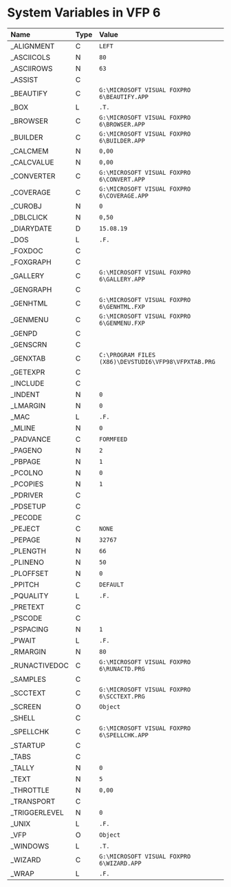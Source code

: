 # System Variables in VFP 6
| Name  | Type | Value |
|:------------- |:------------- |:------------- |
| \_ALIGNMENT | C | `LEFT` |
| \_ASCIICOLS | N | `80` |
| \_ASCIIROWS | N | `63` |
| \_ASSIST | C | ` ` |
| \_BEAUTIFY | C | `G:\MICROSOFT VISUAL FOXPRO 6\BEAUTIFY.APP` |
| \_BOX | L | `.T.` |
| \_BROWSER | C | `G:\MICROSOFT VISUAL FOXPRO 6\BROWSER.APP` |
| \_BUILDER | C | `G:\MICROSOFT VISUAL FOXPRO 6\BUILDER.APP` |
| \_CALCMEM | N | `0,00` |
| \_CALCVALUE | N | `0,00` |
| \_CONVERTER | C | `G:\MICROSOFT VISUAL FOXPRO 6\CONVERT.APP` |
| \_COVERAGE | C | `G:\MICROSOFT VISUAL FOXPRO 6\COVERAGE.APP` |
| \_CUROBJ | N | `0` |
| \_DBLCLICK | N | `0,50` |
| \_DIARYDATE | D | `15.08.19` |
| \_DOS | L | `.F.` |
| \_FOXDOC | C | ` ` |
| \_FOXGRAPH | C | ` ` |
| \_GALLERY | C | `G:\MICROSOFT VISUAL FOXPRO 6\GALLERY.APP` |
| \_GENGRAPH | C | ` ` |
| \_GENHTML | C | `G:\MICROSOFT VISUAL FOXPRO 6\GENHTML.FXP` |
| \_GENMENU | C | `G:\MICROSOFT VISUAL FOXPRO 6\GENMENU.FXP` |
| \_GENPD | C | ` ` |
| \_GENSCRN | C | ` ` |
| \_GENXTAB | C | `C:\PROGRAM FILES (X86)\DEVSTUDI6\VFP98\VFPXTAB.PRG` |
| \_GETEXPR | C | ` ` |
| \_INCLUDE | C | ` ` |
| \_INDENT | N | `0` |
| \_LMARGIN | N | `0` |
| \_MAC | L | `.F.` |
| \_MLINE | N | `0` |
| \_PADVANCE | C | `FORMFEED` |
| \_PAGENO | N | `2` |
| \_PBPAGE | N | `1` |
| \_PCOLNO | N | `0` |
| \_PCOPIES | N | `1` |
| \_PDRIVER | C | ` ` |
| \_PDSETUP | C | ` ` |
| \_PECODE | C | ` ` |
| \_PEJECT | C | `NONE` |
| \_PEPAGE | N | `32767` |
| \_PLENGTH | N | `66` |
| \_PLINENO | N | `50` |
| \_PLOFFSET | N | `0` |
| \_PPITCH | C | `DEFAULT` |
| \_PQUALITY | L | `.F.` |
| \_PRETEXT | C | ` ` |
| \_PSCODE | C | ` ` |
| \_PSPACING | N | `1` |
| \_PWAIT | L | `.F.` |
| \_RMARGIN | N | `80` |
| \_RUNACTIVEDOC | C | `G:\MICROSOFT VISUAL FOXPRO 6\RUNACTD.PRG` |
| \_SAMPLES | C | ` ` |
| \_SCCTEXT | C | `G:\MICROSOFT VISUAL FOXPRO 6\SCCTEXT.PRG` |
| \_SCREEN | O | `Object` |
| \_SHELL | C | ` ` |
| \_SPELLCHK | C | `G:\MICROSOFT VISUAL FOXPRO 6\SPELLCHK.APP` |
| \_STARTUP | C | ` ` |
| \_TABS | C | ` ` |
| \_TALLY | N | `0` |
| \_TEXT | N | `5` |
| \_THROTTLE | N | `0,00` |
| \_TRANSPORT | C | ` ` |
| \_TRIGGERLEVEL | N | `0` |
| \_UNIX | L | `.F.` |
| \_VFP | O | `Object` |
| \_WINDOWS | L | `.T.` |
| \_WIZARD | C | `G:\MICROSOFT VISUAL FOXPRO 6\WIZARD.APP` |
| \_WRAP | L | `.F.` |